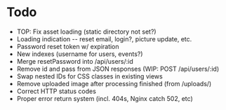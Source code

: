 # Todo

* TOP: Fix asset loading (static directory not set?)
* Loading indication -- reset email, login?, picture update, etc.
* Password reset token w/ expiration
* New indexes (username for users, events?)
* Merge resetPassword into /api/users/:id
* Remove id and pass from JSON responses (WIP: POST /api/users/:id)
* Swap nested IDs for CSS classes in existing views
* Remove uploaded image after processing finished (from /uploads/)
* Correct HTTP status codes
* Proper error return system (incl. 404s, Nginx catch 502, etc)